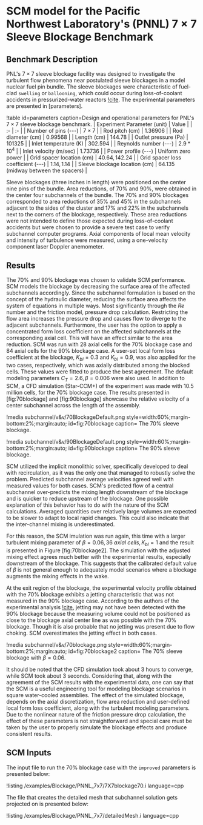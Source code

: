 # SCM model for the Pacific Northwest Laboratory's (PNNL) $7 \times 7$ Sleeve Blockage Benchmark

## Benchmark Description

PNL's $7 \times 7$ sleeve blockage facility was designed to investigate the turbulent flow phenomena near postulated sleeve blockages in a model nuclear fuel pin bundle. The sleeve blockages were characteristic of fuel-clad `swelling` or `ballooning`, which could occur during loss-of-coolant accidents in pressurized-water reactors [!cite](creer1976effects). The experimental parameters are presented in [parameters].

!table id=parameters caption=Design and operational parameters for PNL's $7\times7$ sleeve blockage benchmark.
| Experiment Parameter (unit) | Value |
| :- | :- |
| Number of pins (---) | $7 \times 7$ |
| Rod pitch (cm) | $1.36906$ |
| Rod diameter (cm) | $0.99568$ |
| Length (cm) | $144.78$ |
| Outlet pressure (Pa) | $101325$ |
| Inlet temperature (K) | $302.594$ |
| Reynolds number (---) | $2.9 * 10^4$ |
| Inlet velocity (m/sec) | $1.73736$ |
| Power profile (---) | Uniform zero power |
| Grid spacer location (cm) | $40.64,  142.24$ |
| Grid spacer loss coefficient (---) | $1.14, 1.14$ |
| Sleeve blockage location (cm) | $64.135$ (midway between the spacers) |

Sleeve blockages (three inches in length) were positioned on the center nine pins of the bundle. Area reductions, of 70% and 90%, were obtained in the center four subchannels of the bundle. The 70% and 90% blockages corresponded to area reductions of 35% and 45% in the subchannels adjacent to the sides of the cluster and 17% and 22% in the subchannels next to the corners of the blockage, respectively. These area reductions were not intended to define those expected during loss-of-coolant accidents but were chosen to provide a severe test case to verify subchannel computer programs. Axial components of local mean velocity and intensity of turbulence were measured, using a one-velocity component laser Doppler anemometer.

## Results

The 70% and 90% blockage was chosen to validate SCM performance. SCM models the blockage by decreasing the surface area of the affected subchannels accordingly. Since the subchannel formulation is based on the concept of the hydraulic diameter, reducing the surface area affects the system of equations in multiple ways. Most significantly through the $Re$ number and the friction model, pressure drop calculation. Restricting the flow area increases the pressure drop and causes flow to diverge to the adjacent subchannels. Furthermore, the user has the option to apply a concentrated form loss coefficient on the affected subchannels at the corresponding axial cell. This will have an  effect similar to the area reduction. SCM was run with 28 axial cells for the 70% blockage case and 84 axial cells for the 90% blockage case. A user-set local form loss coefficient at the blockage, $K_{bl} = 0.3$ and $K_{bl} = 0.9$, was also applied for the two cases, respectively, which was axially distributed among the blocked cells. These values were fitted to produce the best agreement. The default modeling parameters $C_T=2.6, \beta = 0.006$ were also used. In addition to SCM, a CFD simulation (Star-CCM+) of the experiment was made with 10.5 million cells, for the 70% blockage case. The results presented in [fig:70blockage] and [fig:90blockage] showcase the relative velocity of a center subchannel across the length of the assembly.

!media subchannel/v&v/70BlockageDefault.png
    style=width:60%;margin-bottom:2%;margin:auto;
    id=fig:70blockage
    caption= The 70% sleeve blockage.

!media subchannel/v&v/90BlockageDefault.png
    style=width:60%;margin-bottom:2%;margin:auto;
    id=fig:90blockage
    caption= The 90% sleeve blockage.

SCM utilized the implicit monolithic solver, specifically developed to deal with recirculation, as it was the only one that managed to robustly solve the problem. Predicted subchannel average velocities agreed well with measured values for both cases. SCM's predicted flow of a central subchannel over-predicts the mixing length downstream of the blockage and is quicker to reduce upstream of the blockage. One possible explanation of this behavior has to do with the nature of the SCM calculations. Averaged quantities over relatively large volumes are expected to be slower to adapt to local rapid changes. This could also indicate that the inter-channel mixing is underestimated.

For this reason, the SCM imulation was run again, this time with a larger turbulent mixing parameter of $\beta = 0.06, 36~axial~cells, K_{bl} = 1$ and the result is presented in Figure [fig:70blockage2]. The simulation with the adjusted mixing effect agrees much better with the experimental results, especially downstream of the blockage. This suggests that the calibrated  default value of $\beta$ is not general enough to adequately model scenarios where a blockage augments the mixing effects in the wake.

At the exit region of the blockage, the experimental velocity profile obtained with the 70% blockage exhibits a jetting characteristic that was not measured in the 90% blockage case. According to the authors of the experimental analysis [!cite](creer1976effects), jetting may not have been detected with the 90% blockage because the measuring volume could not be positioned as close to the blockage axial center line as was possible with the 70% blockage. Though it is also probable that no jetting was present due to flow choking. SCM overestimates the jetting effect in both cases.

!media subchannel/v&v/70blockage.png
    style=width:60%;margin-bottom:2%;margin:auto;
    id=fig:70blockage2
    caption= The 70% sleeve blockage with $\beta = 0.06$.

It should be noted that the CFD simulation took about 3 hours to converge, while SCM took about 3 seconds. Considering that, along with the agreement of the SCM results with the experimental data, one can say that the SCM is a useful engineering tool for modeling blockage scenarios in square water-cooled assemblies. The effect of the simulated blockage, depends on the axial discretization, flow area reduction and user-defined local form loss coefficient, along with the turbulent modeling parameters. Due to the nonlinear nature of the friction pressure drop calculation, the effect of these parameters is not straightforward and special care must be taken by the user to properly simulate the blockage effects and produce consistent results.

## SCM Inputs

The input file to run the 70% blockage case with the `improved` parameters is presented below:

!listing /examples/Blockage/PNNL_7x7/7X7blockage70.i language=cpp

The file that creates the detailed mesh that subchannel solution gets projected on is presented below:

!listing /examples/Blockage/PNNL_7x7/detailedMesh.i language=cpp
